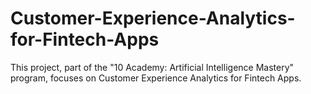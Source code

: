 # Customer-Experience-Analytics-for-Fintech-Apps
This project, part of the "10 Academy: Artificial Intelligence Mastery" program, focuses on Customer Experience Analytics for Fintech Apps. 

